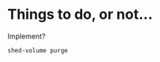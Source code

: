 # Things to do, or not...

Implement?

    shed-volume purge

<!--
vim:syntax=markdown:et:ts=4:sw=4:ai
-->
